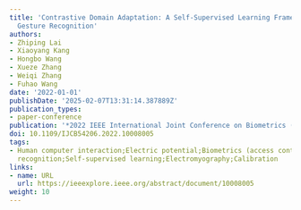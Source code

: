 ```yaml
---
title: 'Contrastive Domain Adaptation: A Self-Supervised Learning Framework for sEMG-Based
  Gesture Recognition'
authors:
- Zhiping Lai
- Xiaoyang Kang
- Hongbo Wang
- Xueze Zhang
- Weiqi Zhang
- Fuhao Wang
date: '2022-01-01'
publishDate: '2025-02-07T13:31:14.387889Z'
publication_types:
- paper-conference
publication: '*2022 IEEE International Joint Conference on Biometrics (IJCB)*'
doi: 10.1109/IJCB54206.2022.10008005
tags:
- Human computer interaction;Electric potential;Biometrics (access control);Gesture
  recognition;Self-supervised learning;Electromyography;Calibration
links:
- name: URL
  url: https://ieeexplore.ieee.org/abstract/document/10008005
weight: 10
---
```

